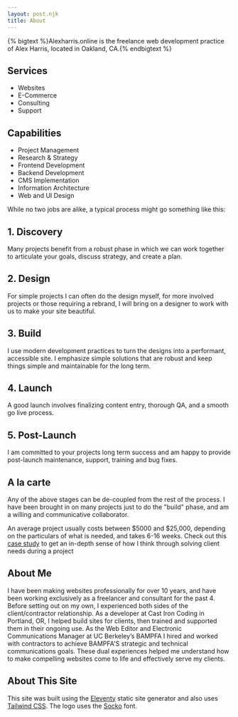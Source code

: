 ```yaml
---
layout: post.njk
title: About
---
```


{% bigtext %}Alexharris.online is the freelance web development practice of Alex Harris, located in Oakland, CA.{% endbigtext %}

<div class="flex flex-col sm:flex-row gap-4 mb-6">
    <div class="w-full md:w-1/2">
        <h2 class="text-xl uppercase font-bold star">Services</h2>
        <ul class="text-2xl md:text-3xl list-disc pl-8">
            <li class="leading-snug my-0">Websites</li>
            <li class="leading-snug my-0">E-Commerce</li>
            <li class="leading-snug my-0">Consulting</li>
            <li class="leading-snug my-0">Support</li>
        </ul>            
    </div>
    <div class="w-full md:w-1/2">
        <h2 class="text-xl uppercase font-bold star">Capabilities</h2>
        <ul class="text-2xl md:text-3xl list-disc pl-8">
            <li class="leading-snug my-0">Project Management</li>
            <li class="leading-snug my-0">Research &amp; Strategy</li>
            <li class="leading-snug my-0">Frontend Development</li>
            <li class="leading-snug my-0">Backend Development</li>
            <li class="leading-snug my-0">CMS Implementation</li>
            <li class="leading-snug my-0">Information Architecture</li>
            <li class="leading-snug my-0">Web and UI Design</li>       
        </ul>            
    </div>
</div>

While no two jobs are alike, a typical process might go something like this:

<div class="full-width grid grid-cols-1 md:grid-cols-2 lg:grid-cols-3 gap-4 mx-auto my-16">
    <div class="card border border-blue-800 dark:border-white p-6 rounded-xl prose dark:prose-dark bg-yellow-100 dark:bg-yellow-800">
        <h2 class="mb-2">1. Discovery</h2>
        <p>Many projects benefit from a robust phase in which we can work together to articulate your goals, discuss strategy, and create a plan.</p>
    </div>
    <div class="card border border-blue-800 dark:border-white p-6 rounded-xl prose dark:prose-dark bg-yellow-100 dark:bg-yellow-800">
        <h2 class="mb-2">2. Design</h2>
        <p>For simple projects I can often do the design myself, for more involved projects or those requiring a rebrand, I will bring on a designer to work with us to make your site beautiful.</p>
    </div>
    <div class="card border border-blue-800 dark:border-white p-6 rounded-xl prose dark:prose-dark bg-yellow-100 dark:bg-yellow-800">
        <h2 class="mb-2">3. Build</h2>
        <p>I use modern development practices to turn the designs into a performant, accessible site. I emphasize simple solutions that are robust and keep things simple and maintainable for the long term.</p>
    </div>
    <div class="card border border-blue-800 dark:border-white p-6 rounded-xl prose dark:prose-dark bg-yellow-100 dark:bg-yellow-800">
        <h2 class="mb-2">4. Launch</h2>
        <p>A good launch involves finalizing content entry, thorough QA, and a smooth go live process.</p>
    </div>
    <div class="card border border-blue-800 dark:border-white p-6 rounded-xl prose dark:prose-dark bg-yellow-100 dark:bg-yellow-800">
        <h2 class="mb-2">5. Post-Launch</h2>
        <p>I am committed to your projects long term success and am happy to provide post-launch maintenance, support, training and bug fixes.</p>
    </div>    
    <div class="card border border-blue-800 dark:border-white p-6 rounded-xl prose dark:prose-dark bg-yellow-100 dark:bg-yellow-800">
        <h2 class="mb-2">A la carte</h2>
        <p>Any of the above stages can be de-coupled from the rest of the process. I have been brought in on many projects just to do the "build" phase, and am a willing and communicative collaborator.</p>
    </div>                         
</div>

An average project usually costs between $5000 and $25,000, depending on the particulars of what is needed, and takes 6-16 weeks. Check out this [case study](/blog/cckw) to get an in-depth sense of how I think through solving client needs during a project




<!-- ## Select Clients -->
<!-- 
<ul class="text-2xl md:text-3xl list-disc pl-8 my-0">
    <li class="leading-snug my-0">BAMPFA</li>
    <li class="leading-snug my-0">Berkeley Water Center</li>
    <li class="leading-snug my-0">Lightsource</li>
    <li class="leading-snug my-0">500 Capp Street</li>
    <li class="leading-snug my-0">Canal Projects</li>
    <li class="leading-snug my-0">Ringo Studio</li>
    <li class="leading-snug my-0">Kessenick Gamma</li>
    <li class="leading-snug my-0">Picoyune</li>
    <li class="leading-snug my-0">Other Brother Beer</li>
    <li class="leading-snug my-0">Draw Together</li>
    <li class="leading-snug my-0">Asian Art Museum</li>
</ul> -->


## About Me

I have been making websites professionally for over 10 years, and have been working exclusively as a freelancer and consultant for the past 4. Before setting out on my own, I experienced both sides of the client/contractor relationship. As a developer at Cast Iron Coding in Portland, OR, I helped build sites for clients, then trained and supported them in their ongoing use. As the Web Editor and Electronic Communications Manager at UC Berkeley’s BAMPFA I hired and worked with contractors to achieve BAMPFA'S strategic and technical communications goals. These dual experiences helped me understand how to make compelling websites come to life and effectively serve my clients.

## About This Site

This site was built using the <a href="https://www.11ty.dev/">Eleventy</a> static site generator and also uses <a href="tailwindcss.com/">Tailwind CSS</a>. The logo uses the <a href="https://store.overlaptype.com/fonts/socko">Socko</a> font.
